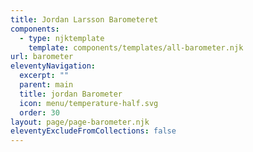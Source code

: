 ```yaml
---
title: Jordan Larsson Barometeret
components:
  - type: njktemplate
    template: components/templates/all-barometer.njk
url: barometer
eleventyNavigation:
  excerpt: ""
  parent: main
  title: jordan Barometer
  icon: menu/temperature-half.svg
  order: 30
layout: page/page-barometer.njk
eleventyExcludeFromCollections: false
---
```

